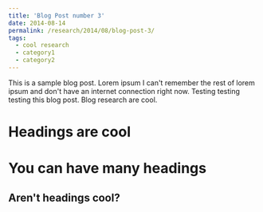 ```yaml
---
title: 'Blog Post number 3'
date: 2014-08-14
permalink: /research/2014/08/blog-post-3/
tags:
  - cool research
  - category1
  - category2
---
```


This is a sample blog post. Lorem ipsum I can't remember the rest of lorem ipsum and don't have an internet connection right now. Testing testing testing this blog post. Blog research are cool. 

Headings are cool
======

You can have many headings
======

Aren't headings cool?
------